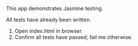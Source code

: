This app demonstrates Jasmine testing.

All tests have already been written.

1) Open index.html in browser.
2) Confirm all tests have passed; fail me otherwise.